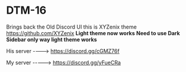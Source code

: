 # DTM-16
Brings back the Old Discord UI this is XYZenix theme https://github.com/XYZenix
**Light theme now works** **Need to use Dark Sidebar only way light theme works**

His server ----> https://discord.gg/cGMZ76f

My server -----> https://discord.gg/yFueCRa

